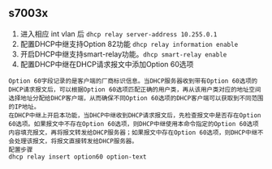 ## s7003x
1. 进入相应 int vlan 后 `dhcp relay server-address 10.255.0.1`
2. 配置DHCP中继支持Option 82功能 `dhcp relay information enable`
3. 开启DHCP中继支持smart-relay功能。`dhcp smart-relay enable`
4. 配置DHCP中继在DHCP请求报文中添加Option 60选项
```
Option 60字段记录的是客户端的厂商标识信息。当DHCP服务器收到带有Option 60选项的DHCP请求报文后，可以根据Option 60选项匹配正确的用户类，再从该用户类对应的地址空间选择地址分配给DHCP客户端，从而确保不同Option 60选项的DHCP客户端可以获取到不同范围的IP地址。
在DHCP中继上开启本功能，当DHCP中继收到DHCP请求报文后，先检查报文中是否存在Option 60选项。如果报文中不存在Option 60选项，则DHCP中继使用本命令指定的Option 60选项内容填充报文，再将报文转发给DHCP服务器；如果报文中存在Option 60选项，则DHCP中继不会处理该报文，将报文直接转发给DHCP服务器。
配置步骤
dhcp relay insert option60 option-text
```